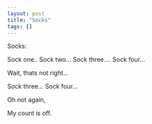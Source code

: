 ```yaml
---
layout: post
title: "Socks"
tags: []
---
```


Socks:

Sock one.. Sock two... Sock three.... Sock four... 

Wait, thats not right...

Sock three... Sock four...

Oh not again, 

My count is off.